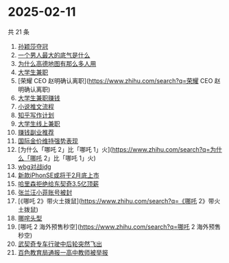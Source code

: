 # 2025-02-11

共 21 条

<!-- BEGIN ZHIHUSEARCH -->
<!-- 最后更新时间 Tue Feb 11 2025 18:23:28 GMT+0800 (China Standard Time) -->
1. [孙颖莎夺冠](https://www.zhihu.com/search?q=孙颖莎夺冠)
1. [一个男人最大的底气是什么](https://www.zhihu.com/search?q=一个男人最大的底气是什么)
1. [为什么高德地图有那么多人用](https://www.zhihu.com/search?q=为什么高德地图有那么多人用)
1. [大学生兼职](https://www.zhihu.com/search?q=大学生兼职)
1. [荣耀 CEO 赵明确认离职](https://www.zhihu.com/search?q=荣耀 CEO 赵明确认离职)
1. [大学生兼职赚钱](https://www.zhihu.com/search?q=大学生兼职赚钱)
1. [小说推文流程](https://www.zhihu.com/search?q=小说推文流程)
1. [知乎写作计划](https://www.zhihu.com/search?q=知乎写作计划)
1. [大学生线上兼职](https://www.zhihu.com/search?q=大学生线上兼职)
1. [赚钱副业推荐](https://www.zhihu.com/search?q=赚钱副业推荐)
1. [国际金价维持强势表现](https://www.zhihu.com/search?q=国际金价维持强势表现)
1. [为什么「哪吒 2」比「哪吒 1」火](https://www.zhihu.com/search?q=为什么「哪吒 2」比「哪吒 1」火)
1. [wbg对战jdg](https://www.zhihu.com/search?q=wbg对战jdg)
1. [新款iPhonSE或将于2月底上市](https://www.zhihu.com/search?q=新款iPhonSE或将于2月底上市)
1. [哈里森拒绝给东契奇3.5亿顶薪](https://www.zhihu.com/search?q=哈里森拒绝给东契奇3.5亿顶薪)
1. [张兰汪小菲账号被封](https://www.zhihu.com/search?q=张兰汪小菲账号被封)
1. [《哪吒 2》带火土拨鼠](https://www.zhihu.com/search?q=《哪吒 2》带火土拨鼠)
1. [哪咤头型](https://www.zhihu.com/search?q=哪咤头型)
1. [哪吒 2 海外预售秒空](https://www.zhihu.com/search?q=哪吒 2 海外预售秒空)
1. [武契奇专车行驶中后轮突然飞出](https://www.zhihu.com/search?q=武契奇专车行驶中后轮突然飞出)
1. [百色教育局通报一高中教师被举报](https://www.zhihu.com/search?q=百色教育局通报一高中教师被举报)
<!-- END ZHIHUSEARCH -->
